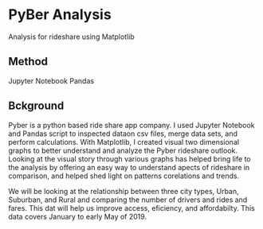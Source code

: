 # PyBer Analysis
Analysis for rideshare using Matplotlib

## Method
Jupyter Notebook
Pandas

## Bckground

Pyber is a python based ride share app company. 
I used Jupyter Notebook and Pandas  script to inspected dataon csv files, merge data sets, and perform calculations. With Matplotlib, I created visual two dimensional graphs to better understand and analyze the Pyber rideshare outlook. Looking at the visual story through various graphs has helped bring life to the analysis by offering an easy way to understand apects of rideshare in comparison, and helped shed light on patterns corelations and trends.  

We will be looking at the relationship between three city types, Urban, Suburban, and Rural and comparing the number of drivers and rides and fares. This dat will help us improve access, eficiency, and affordabilty. This data covers January to early May of 2019. 
